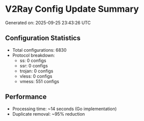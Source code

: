 # V2Ray Config Update Summary
Generated on: 2025-09-25 23:43:26 UTC

## Configuration Statistics
- Total configurations: 6830
- Protocol breakdown:
  - ss: 0 configs
  - ssr: 0 configs
  - trojan: 0 configs
  - vless: 0 configs
  - vmess: 551 configs

## Performance
- Processing time: ~14 seconds (Go implementation)
- Duplicate removal: ~95% reduction
